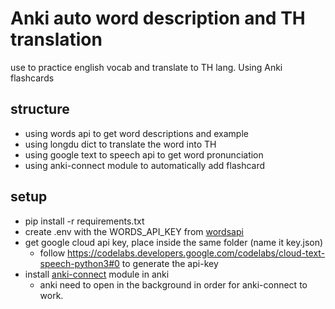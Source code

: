# Anki auto word description and TH translation
use to practice english vocab and translate to TH lang.
Using Anki flashcards

## structure
- using words api to get word descriptions and example
- using longdu dict to translate the word into TH
- using google text to speech api to get word pronunciation
- using anki-connect module to automatically add flashcard

## setup
- pip install -r requirements.txt
- create .env with the WORDS_API_KEY from [wordsapi](https://www.wordsapi.com/)
- get google cloud api key, place inside the same folder (name it key.json) 
  - follow https://codelabs.developers.google.com/codelabs/cloud-text-speech-python3#0 to generate the api-key
- install [anki-connect](https://ankiweb.net/shared/info/2055492159) module in anki
  - anki need to open in the background in order for anki-connect to work.

